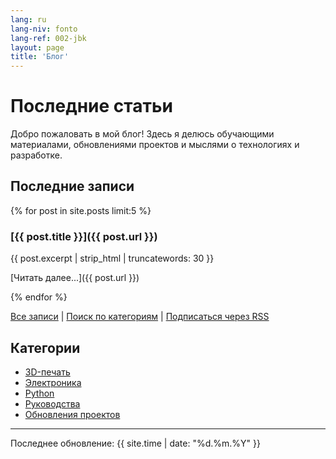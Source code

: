 ```yaml
---
lang: ru
lang-niv: fonto
lang-ref: 002-jbk
layout: page
title: 'Блог'
---
```


# Последние статьи

Добро пожаловать в мой блог! Здесь я делюсь обучающими материалами, обновлениями проектов и мыслями о технологиях и разработке.

## Последние записи

{% for post in site.posts limit:5 %}
### [{{ post.title }}]({{ post.url }})

{{ post.excerpt | strip_html | truncatewords: 30 }}

[Читать далее...]({{ post.url }})

{% endfor %}

[Все записи](archive) | [Поиск по категориям](categories) | [Подписаться через RSS](feed.xml)

## Категории

- [3D-печать](category/3d-printing/)
- [Электроника](category/electronics/)
- [Python](category/python/)
- [Руководства](category/tutorials/)
- [Обновления проектов](category/updates/)

---

Последнее обновление: {{ site.time | date: "%d.%m.%Y" }}
